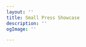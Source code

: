 ```yaml
---
layout: ''
title: Small Press Showcase
description: ''
ogImage: ''

---
```

<!--
**Returning from Big Bad Con 2019**, the Small Press Showcase is a space for self publishers, small press, crafters, and artists to vend their games, art, and creative works. The Small Press Showcase is free to any vendor attending the con.

### How it works:

Once you have a **badge**, fill out the **Small Press Vendor Signup form** (still in development) to become one of our small press showcase vendors, then and book yourself in vending spots on the schedule.

During that time you can sell your wares, make art, run demos, or otherwise share your creative work with our wonderful attendees. You’ll process all sales yourself and the con charges no fees (except getting a badge to attend) to be in the Small Press Showcase.

We have room for up to four vendors at a time, and each of you will have a 6′ long table to display your wares. At the end of your shift, we ask that you clean up for the next vendor coming after you.

More questions. Email [**info@bigbadcon.com**](mailto:info@bigbadcon.com) and we’ll get back to you asap.
-->